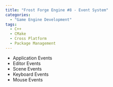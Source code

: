 ```yaml
---
title: "Frost Forge Engine #8 - Event System"
categories:
  - "Game Engine Development"
tags:
  - C++
  - CMake
  - Cross Platform
  - Package Management
---
```


- Application Events
- Editor Events
- Scene Events
- Keyboard Events
- Mouse Events